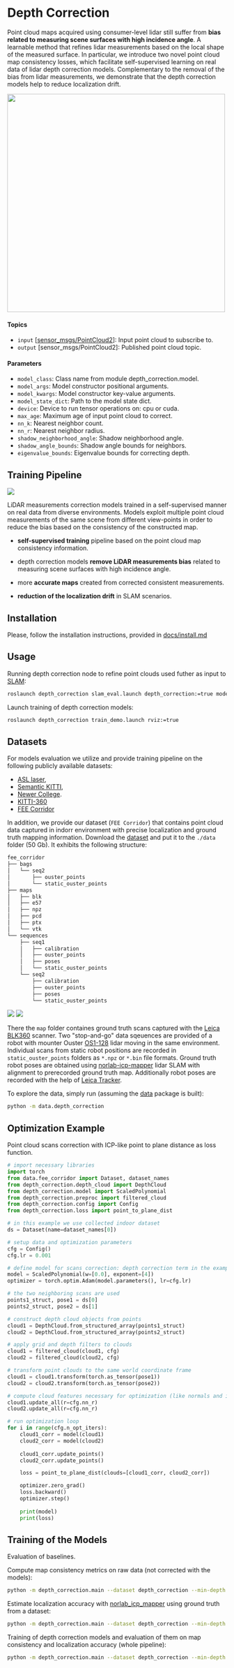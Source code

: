 # Depth Correction

Point cloud maps acquired using consumer-level lidar still
suffer from **bias related to measuring scene surfaces with high incidence angle**.
A learnable method that refines lidar measurements based on the local shape of the measured surface.
In particular, we introduce two novel point cloud map consistency losses, which facilitate self-supervised learning on real data of lidar depth correction models.
Complementary to the removal of the bias from lidar measurements, we demonstrate that the depth correction models help to reduce localization drift.

<img src="https://github.com/ctu-vras/depth_correction/blob/main/docs/imgs/bias.png" width="500" />

#### Topics

- `input` [[sensor_msgs/PointCloud2](http://docs.ros.org/en/noetic/api/sensor_msgs/html/msg/PointCloud2.html)]: Input point cloud to subscribe to.
- `output` [sensor_msgs/PointCloud2]: Published point cloud topic.

#### Parameters

- `model_class`: Class name from module depth_correction.model.
- `model_args`: Model constructor positional arguments.
- `model_kwargs`: Model constructor key-value arguments.
- `model_state_dict`: Path to the model state dict.
- `device`: Device to run tensor operations on: cpu or cuda.
- `max_age`: Maximum age of input point cloud to correct.
- `nn_k`: Nearest neighbor count.
- `nn_r`: Nearest neighbor radius.
- `shadow_neighborhood_angle`: Shadow neighborhood angle.
- `shadow_angle_bounds`: Shadow angle bounds for neighbors.
- `eigenvalue_bounds`: Eigenvalue bounds for correcting depth.

## Training Pipeline

![](./docs/imgs/depth_correction_scheme.png)

LiDAR measurements correction models trained in a self-supervised manner on real data from diverse environments.
Models exploit multiple point cloud measurements of the same scene from different view-points in
order to reduce the bias based on the consistency of the constructed map.

- **self-supervised training** pipeline based on the point cloud map consistency information.

- depth correction models **remove LiDAR measurements bias** related to measuring
scene surfaces with high incidence angle.

- more **accurate maps** created from corrected consistent measurements.

- **reduction of the localization drift** in SLAM scenarios.


## Installation

Please, follow the installation instructions, provided in
[docs/install.md](https://github.com/RuslanAgishev/depth_correction/blob/main/docs/install.md)

## Usage

Running depth correction node to refine point clouds used futher as input to
[SLAM](https://github.com/tpet/norlab_icp_mapper_ros):

```bash
roslaunch depth_correction slam_eval.launch depth_correction:=true model_class:=ScaledPolynomial model_state_dict:=/path/to/model_state_dict.pth play:=true bag:=/path/to/bag/file/name.bag rviz:=true
```

Launch training of depth correction models:
```bash
roslaunch depth_correction train_demo.launch rviz:=true
```


## Datasets

For models evaluation we utilize and provide training pipeline on
the following publicly available datasets:

- [ASL laser](https://projects.asl.ethz.ch/datasets/doku.php?id=laserregistration:laserregistration),
- [Semantic KITTI](http://www.semantic-kitti.org/dataset.html),
- [Newer College](https://ori-drs.github.io/newer-college-dataset/).
- [KITTI-360](https://www.cvlibs.net/datasets/kitti-360/)
- [FEE Corridor](https://drive.google.com/file/d/12jp2iVD54a1ntAB6iXPYOx3mRsKVbNbc/view?usp=share_link)

In addition, we provide our dataset (`FEE Corridor`) that contains point cloud data captured in indorr environment
with precise localization and ground truth mapping information.
Download the
[dataset](https://drive.google.com/file/d/12jp2iVD54a1ntAB6iXPYOx3mRsKVbNbc/view?usp=share_link)
and put it to the `./data` folder (50 Gb).
It exhibits the following structure:

<!-- `tree -L 4 -d fee_corridor` -->
```bash
fee_corridor
├── bags
│   └── seq2
│       ├── ouster_points
│       └── static_ouster_points
├── maps
│   ├── blk
│   ├── e57
│   ├── npz
│   ├── pcd
│   ├── ptx
│   └── vtk
└── sequences
    ├── seq1
    │   ├── calibration
    │   ├── ouster_points
    │   ├── poses
    │   └── static_ouster_points
    └── seq2
        ├── calibration
        ├── ouster_points
        ├── poses
        └── static_ouster_points
```
![](./docs/imgs/corridor_data.png) ![](./docs/imgs/corridor_part_stairs.png)

There the `map` folder containes ground truth scans captured with
the [Leica BLK360](https://leica-geosystems.com/products/laser-scanners/scanners/blk360) scanner.
Two "stop-and-go" data sqeuences are provided of a robot with mounter
Ouster [OS1-128](https://ouster.com/blog/introducing-the-os-1-128-lidar-sensor/)
lidar moving in the same environment.
Individual scans from static robot positions are recorded in
`static_ouster_points` folders as `*.npz` or `*.bin` file formats.
Ground truth robot poses are obtained using
[norlab-icp-mapper](https://github.com/norlab-ulaval/norlab_icp_mapper_ros)
lidar SLAM with alignment to prerecorded ground truth map.
Additionally robot poses are recorded with the help of
[Leica Tracker](https://leica-geosystems.com/products/laser-tracker-systems).

To explore the data, simply run (assuming the [data](https://github.com/tpet/data) package is built):

```bash
python -m data.depth_correction
```


## Optimization Example

Point cloud scans correction with ICP-like point to plane distance as loss function.

```python
# import necessary libraries
import torch
from data.fee_corridor import Dataset, dataset_names
from depth_correction.depth_cloud import DepthCloud
from depth_correction.model import ScaledPolynomial
from depth_correction.preproc import filtered_cloud
from depth_correction.config import Config
from depth_correction.loss import point_to_plane_dist

# in this example we use collected indoor dataset
ds = Dataset(name=dataset_names[0])

# setup data and optimization parameters
cfg = Config()
cfg.lr = 0.001

# define model for scans correction: depth correction term in the example d' = w * gamma^4
model = ScaledPolynomial(w=[0.0], exponent=[4])
optimizer = torch.optim.Adam(model.parameters(), lr=cfg.lr)

# the two neighboring scans are used
points1_struct, pose1 = ds[0]
points2_struct, pose2 = ds[1]

# construct depth cloud objects from points
cloud1 = DepthCloud.from_structured_array(points1_struct)
cloud2 = DepthCloud.from_structured_array(points2_struct)

# apply grid and depth filters to clouds
cloud1 = filtered_cloud(cloud1, cfg)
cloud2 = filtered_cloud(cloud2, cfg)

# transform point clouds to the same world coordinate frame
cloud1 = cloud1.transform(torch.as_tensor(pose1))
cloud2 = cloud2.transform(torch.as_tensor(pose2))

# compute cloud features necessary for optimization (like normals and incidence angles)
cloud1.update_all(r=cfg.nn_r)
cloud2.update_all(r=cfg.nn_r)

# run optimization loop
for i in range(cfg.n_opt_iters):
    cloud1_corr = model(cloud1)
    cloud2_corr = model(cloud2)
    
    cloud1_corr.update_points()
    cloud2_corr.update_points()

    loss = point_to_plane_dist(clouds=[cloud1_corr, cloud2_corr])

    optimizer.zero_grad()
    loss.backward()
    optimizer.step()
    
    print(model)
    print(loss)
```


## Training of the Models

Evaluation of baselines.

Compute map consistency metrics on raw data (not corrected with the models):
```bash
python -m depth_correction.main --dataset depth_correction --min-depth 1.0 --max-depth 25.0 --grid-res 0.2 --nn-r 0.4 -- eval_loss_baselines
```

Estimate localization accuracy with
[norlab_icp_mapper](https://github.com/norlab-ulaval/norlab_icp_mapper)
using ground truth from a dataset:

```bash
python -m depth_correction.main --dataset depth_correction --min-depth 1.0 --max-depth 25.0 --grid-res 0.2 --nn-r 0.4 --ros-master-port 12311 --rviz true -- eval_slam_baselines
```

Training of depth correction models and evaluation of them on map consistency and localization accuracy (whole pipeline):
```bash
python -m depth_correction.main --dataset depth_correction --min-depth 1.0 --max-depth 25.0 --grid-res 0.2 --nn-r 0.4 -- train_and_eval_all
```
